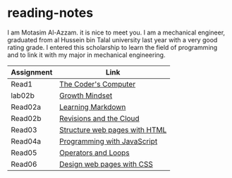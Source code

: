 # reading-notes

I am Motasim Al-Azzam. it is nice to meet you.
I am a mechanical engineer, graduated from al Hussein bin Talal university last year with a very good rating grade.
I entered this scholarship to learn the field of programming and to link it with my major in mechanical engineering.

| Assignment     |            Link                              |
| -------------- | -------------------------------------------- |
|    Read1       |   [The Coder's Computer](Read1.md)           |
|    lab02b      |   [Growth Mindset](lab02b.md)                |
|    Read02a     |   [Learning Markdown](Read02a.md)            |
|    Read02b     |   [ Revisions and the Cloud](Read02b.md)     |
|    Read03      |   [Structure web pages with HTML](Read03.md) |
|    Read04a     |   [Programming with JavaScript](Read04a.md)  |
|    Read05      |   [Operators and Loops](Read05.md)           |
|    Read06      |   [Design web pages with CSS](Read06.md)     |